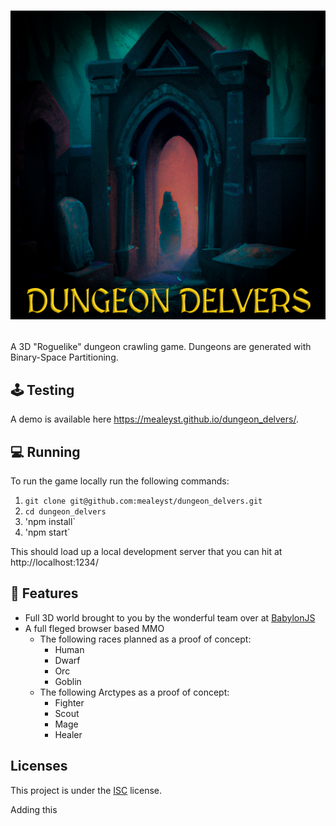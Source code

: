 # <p align="center"><img alt="dungeon" src="title_card.png" /></p>

A 3D "Roguelike" dungeon crawling game. Dungeons are generated with Binary-Space
Partitioning.

## 🕹️ Testing

A demo is available here https://mealeyst.github.io/dungeon_delvers/.

## 💻 Running

To run the game locally run the following commands:

1. `git clone git@github.com:mealeyst/dungeon_delvers.git`
2. `cd dungeon_delvers`
3. 'npm install`
4. 'npm start`

This should load up a local development server that you can hit at
http://localhost:1234/

## 📕 Features

- Full 3D world brought to you by the wonderful team over at
  [BabylonJS](https://www.babylonjs.com/)
- A full fleged browser based MMO
  - The following races planned as a proof of concept:
    - Human
    - Dwarf
    - Orc
    - Goblin
  - The following Arctypes as a proof of concept:
    - Fighter
    - Scout
    - Mage
    - Healer

## Licenses

This project is under the
[ISC](https://github.com/mealeyst/dungeon_delvers/blob/main/LICENSE) license.

Adding this
